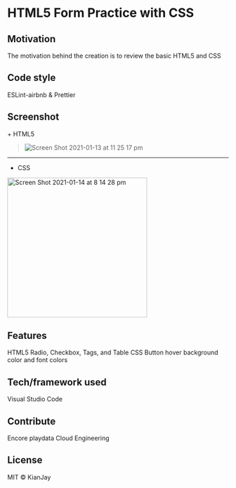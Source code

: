 <h1>HTML5 Form Practice with CSS</h1>


<h2> Motivation</h2>
The motivation behind the creation is to review the basic HTML5 and CSS

<h2>Code style</h2>
ESLint-airbnb & Prettier

Screenshot
-------------
<div>
+ HTML5
  
> ![Screen Shot 2021-01-13 at 11 25 17 pm](https://user-images.githubusercontent.com/54985943/104467440-aba70700-55f9-11eb-9dc2-a9fcce9503ad.png)
------------

+ CSS

<img width="318" alt="Screen Shot 2021-01-14 at 8 14 28 pm" src="https://user-images.githubusercontent.com/54985943/104583935-20834b00-56a5-11eb-818f-5627fb33faaf.png">
</div>
<h2>Features </h2>
HTML5 Radio, Checkbox, Tags, and Table
CSS Button hover background color and font colors

<h2>Tech/framework used</h2>
Visual Studio Code

<h2>Contribute</h2>
Encore playdata Cloud Engineering

<h2>License</h2>
MIT © KianJay
